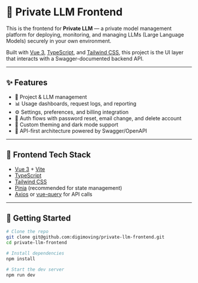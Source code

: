 # 🧠 Private LLM Frontend

This is the frontend for **Private LLM** — a private model management platform for deploying, monitoring, and managing LLMs (Large Language Models) securely in your own environment.

Built with [Vue 3](https://vuejs.org/), [TypeScript](https://www.typescriptlang.org/), and [Tailwind CSS](https://tailwindcss.com/), this project is the UI layer that interacts with a Swagger-documented backend API.

---

## ✨ Features

- 📁 Project & LLM management
- 📊 Usage dashboards, request logs, and reporting
- ⚙️ Settings, preferences, and billing integration
- 🔐 Auth flows with password reset, email change, and delete account
- 🎨 Custom theming and dark mode support
- 🔄 API-first architecture powered by Swagger/OpenAPI

---

## 🚀 Frontend Tech Stack

- [Vue 3](https://vuejs.org/) + [Vite](https://vitejs.dev/)
- [TypeScript](https://www.typescriptlang.org/)
- [Tailwind CSS](https://tailwindcss.com/)
- [Pinia](https://pinia.vuejs.org/) (recommended for state management)
- [Axios](https://axios-http.com/) or [vue-query](https://tanstack.com/query/latest/docs/vue/overview) for API calls

---

## 🧰 Getting Started

```bash
# Clone the repo
git clone git@github.com:digimoving/private-llm-frontend.git
cd private-llm-frontend

# Install dependencies
npm install

# Start the dev server
npm run dev
